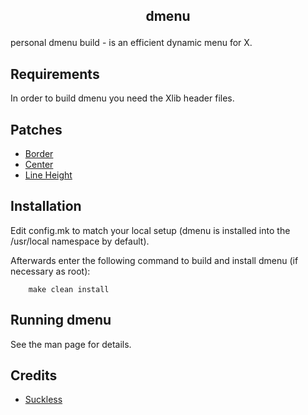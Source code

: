## <p align="center">dmenu</p>
personal dmenu build - is an efficient dynamic menu for X.

## Requirements

In order to build dmenu you need the Xlib header files.

## Patches

- [Border](https://tools.suckless.org/dmenu/patches/border/)
- [Center](https://tools.suckless.org/dmenu/patches/center/)
- [Line Height](https://tools.suckless.org/dmenu/patches/line-height/)

## Installation

Edit config.mk to match your local setup (dmenu is installed into
the /usr/local namespace by default).

Afterwards enter the following command to build and install dmenu
(if necessary as root):

```
    make clean install
```

## Running dmenu

See the man page for details.

## Credits

- [Suckless](https://tools.suckless.org/dmenu/)



